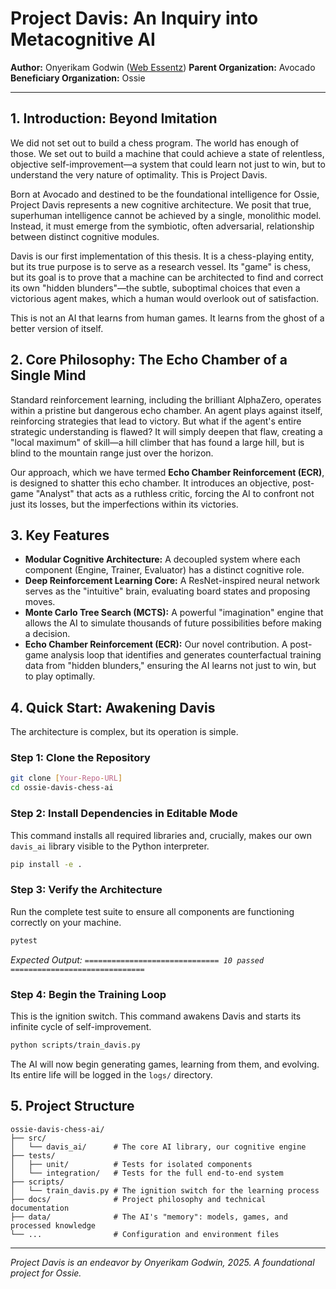 # Project Davis: An Inquiry into Metacognitive AI

**Author:** Onyerikam Godwin ([Web Essentz](https://github.com/WebEssentz))
**Parent Organization:** Avocado
**Beneficiary Organization:** Ossie

---

## 1. Introduction: Beyond Imitation

We did not set out to build a chess program. The world has enough of those. We set out to build a machine that could achieve a state of relentless, objective self-improvement—a system that could learn not just to win, but to understand the very nature of optimality. This is Project Davis.

Born at Avocado and destined to be the foundational intelligence for Ossie, Project Davis represents a new cognitive architecture. We posit that true, superhuman intelligence cannot be achieved by a single, monolithic model. Instead, it must emerge from the symbiotic, often adversarial, relationship between distinct cognitive modules.

Davis is our first implementation of this thesis. It is a chess-playing entity, but its true purpose is to serve as a research vessel. Its "game" is chess, but its goal is to prove that a machine can be architected to find and correct its own "hidden blunders"—the subtle, suboptimal choices that even a victorious agent makes, which a human would overlook out of satisfaction.

This is not an AI that learns from human games. It learns from the ghost of a better version of itself.

## 2. Core Philosophy: The Echo Chamber of a Single Mind

Standard reinforcement learning, including the brilliant AlphaZero, operates within a pristine but dangerous echo chamber. An agent plays against itself, reinforcing strategies that lead to victory. But what if the agent's entire strategic understanding is flawed? It will simply deepen that flaw, creating a "local maximum" of skill—a hill climber that has found a large hill, but is blind to the mountain range just over the horizon.

Our approach, which we have termed **Echo Chamber Reinforcement (ECR)**, is designed to shatter this echo chamber. It introduces an objective, post-game "Analyst" that acts as a ruthless critic, forcing the AI to confront not just its losses, but the imperfections within its victories.

## 3. Key Features

*   **Modular Cognitive Architecture:** A decoupled system where each component (Engine, Trainer, Evaluator) has a distinct cognitive role.
*   **Deep Reinforcement Learning Core:** A ResNet-inspired neural network serves as the "intuitive" brain, evaluating board states and proposing moves.
*   **Monte Carlo Tree Search (MCTS):** A powerful "imagination" engine that allows the AI to simulate thousands of future possibilities before making a decision.
*   **Echo Chamber Reinforcement (ECR):** Our novel contribution. A post-game analysis loop that identifies and generates counterfactual training data from "hidden blunders," ensuring the AI learns not just to win, but to play optimally.

## 4. Quick Start: Awakening Davis

The architecture is complex, but its operation is simple.

### Step 1: Clone the Repository

```bash
git clone [Your-Repo-URL]
cd ossie-davis-chess-ai
```

### Step 2: Install Dependencies in Editable Mode

This command installs all required libraries and, crucially, makes our own `davis_ai` library visible to the Python interpreter.

```bash
pip install -e .
```

### Step 3: Verify the Architecture

Run the complete test suite to ensure all components are functioning correctly on your machine.

```bash
pytest
```
*Expected Output: `============================== 10 passed ==============================`*

### Step 4: Begin the Training Loop

This is the ignition switch. This command awakens Davis and starts its infinite cycle of self-improvement.

```bash
python scripts/train_davis.py
```

The AI will now begin generating games, learning from them, and evolving. Its entire life will be logged in the `logs/` directory.

## 5. Project Structure

```
ossie-davis-chess-ai/
├── src/
│   └── davis_ai/      # The core AI library, our cognitive engine
├── tests/
│   ├── unit/          # Tests for isolated components
│   └── integration/   # Tests for the full end-to-end system
├── scripts/
│   └── train_davis.py # The ignition switch for the learning process
├── docs/              # Project philosophy and technical documentation
├── data/              # The AI's "memory": models, games, and processed knowledge
└── ...                # Configuration and environment files
```

---
*Project Davis is an endeavor by Onyerikam Godwin, 2025. A foundational project for Ossie.*